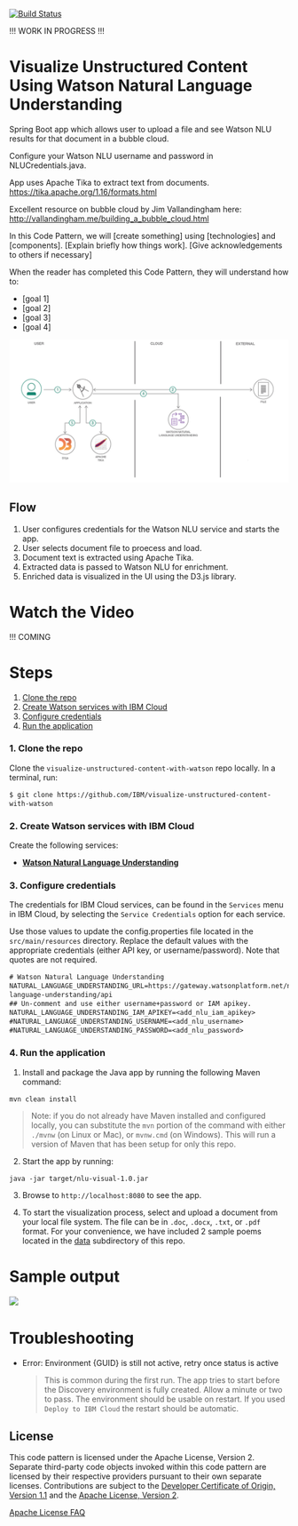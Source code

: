 [![Build Status](https://travis-ci.org/IBM/visualize-unstructured-content-with-watson.svg?branch=master)](https://travis-ci.org/IBM/visualize-unstructured-content-with-watson)

!!! WORK IN PROGRESS !!!

# Visualize Unstructured Content Using Watson Natural Language Understanding

Spring Boot app which allows user to upload a file and see Watson NLU results for that document in a bubble cloud.

Configure your Watson NLU username and password in NLUCredentials.java.

App uses Apache Tika to extract text from documents. https://tika.apache.org/1.16/formats.html

Excellent resource on bubble cloud by Jim Vallandingham here: http://vallandingham.me/building_a_bubble_cloud.html

In this Code Pattern, we will [create something] using [technologies] and [components]. [Explain briefly how things work]. [Give acknowledgements to others if necessary]

When the reader has completed this Code Pattern, they will understand how to:

* [goal 1]
* [goal 2]
* [goal 3]
* [goal 4]

![](doc/source/images/architecture.png)

## Flow

1. User configures credentials for the Watson NLU service and starts the app.
2. User selects document file to proecess and load.
3. Document text is extracted using Apache Tika.
4. Extracted data is passed to Watson NLU for enrichment.
5. Enriched data is visualized in the UI using the D3.js library.

# Watch the Video

!!! COMING 

# Steps

1. [Clone the repo](#1-clone-the-repo)
2. [Create Watson services with IBM Cloud](#2-create-watson-services-with-ibm-cloud)
3. [Configure credentials](#3-configure-credentials)
4. [Run the application](#4-run-the-application)

### 1. Clone the repo

Clone the `visualize-unstructured-content-with-watson` repo locally. In a terminal, run:

```
$ git clone https://github.com/IBM/visualize-unstructured-content-with-watson
```

### 2. Create Watson services with IBM Cloud

Create the following services:

* [**Watson Natural Language Understanding**](https://console.ng.bluemix.net/catalog/services/natural-language-understanding)

### 3. Configure credentials

The credentials for IBM Cloud services, can be found in the ``Services`` menu in IBM Cloud, by selecting the ``Service Credentials`` option for each service.

Use those values to update the config.properties file located in the `src/main/resources` directory. Replace the default values with the appropriate credentials (either API key, or username/password). Note that quotes are not required.

```
# Watson Natural Language Understanding
NATURAL_LANGUAGE_UNDERSTANDING_URL=https://gateway.watsonplatform.net/natural-language-understanding/api
## Un-comment and use either username+password or IAM apikey.
NATURAL_LANGUAGE_UNDERSTANDING_IAM_APIKEY=<add_nlu_iam_apikey>
#NATURAL_LANGUAGE_UNDERSTANDING_USERNAME=<add_nlu_username>
#NATURAL_LANGUAGE_UNDERSTANDING_PASSWORD=<add_nlu_password>
```

### 4. Run the application

1. Install and package the Java app by running the following Maven command:

```
mvn clean install
```

> Note: if you do not already have Maven installed and configured locally, you can substitute the `mvn` portion of the command with either `./mvnw` (on Linux or Mac), or `mvnw.cmd` (on Windows). This will run a version of Maven that has been setup for only this repo.

2. Start the app by running:

```
java -jar target/nlu-visual-1.0.jar
``` 

3. Browse to `http://localhost:8080` to see the app.

4. To start the visualization process, select and upload a document from your local file system. The file can be in `.doc`, `.docx`, `.txt`, or `.pdf` format. For your convenience, we have included 2 sample poems located in the [data](/data) subdirectory of this repo. 

# Sample output

![](doc/source/images/sample_output.png)

# Troubleshooting

* Error: Environment {GUID} is still not active, retry once status is active

  > This is common during the first run. The app tries to start before the Discovery
environment is fully created. Allow a minute or two to pass. The environment should
be usable on restart. If you used `Deploy to IBM Cloud` the restart should be automatic.

## License

This code pattern is licensed under the Apache License, Version 2. Separate third-party code objects invoked within this code pattern are licensed by their respective providers pursuant to their own separate licenses. Contributions are subject to the [Developer Certificate of Origin, Version 1.1](https://developercertificate.org/) and the [Apache License, Version 2](http://www.apache.org/licenses/LICENSE-2.0.txt).

[Apache License FAQ](http://www.apache.org/foundation/license-faq.html#WhatDoesItMEAN)